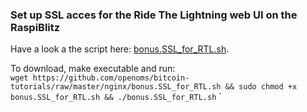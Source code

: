 ### Set up SSL acces for the Ride The Lightning web UI on the RaspiBlitz

Have a look a the script here: [bonus.SSL_for_RTL.sh](bonus.SSL_for_RTL.sh).

To download, make executable and run:  
`wget https://github.com/openoms/bitcoin-tutorials/raw/master/nginx/bonus.SSL_for_RTL.sh && sudo chmod +x bonus.SSL_for_RTL.sh && ./bonus.SSL_for_RTL.sh`
`
